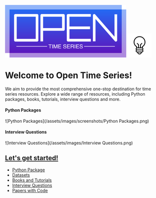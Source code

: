 

<img src="/assets/images/large-logo.png" alt="Open Time Series" style="max-width: 400px;">

<img src="/assets/images/bulb.gif" alt="Welcome!" style="max-width: 80px;">




# Welcome to Open Time Series!

We aim to provide the most comprehensive one-stop destination for time series resources. 
Explore a wide range of resources, including Python packages, books, tutorials, interview questions and more. 

#### Python Packages
![Python Packages](/assets/images/screenshots/Python Packages.png)

#### Interview Questions
![Interview Questions](/assets/images/Interview Questions.png)

## [Let's get started!](Opentimeseries.com)
* [Python Package]()
* [Datasets]()
* [Books and Tutorials]()
* [Interview Questions]()
* [Papers with Code]()